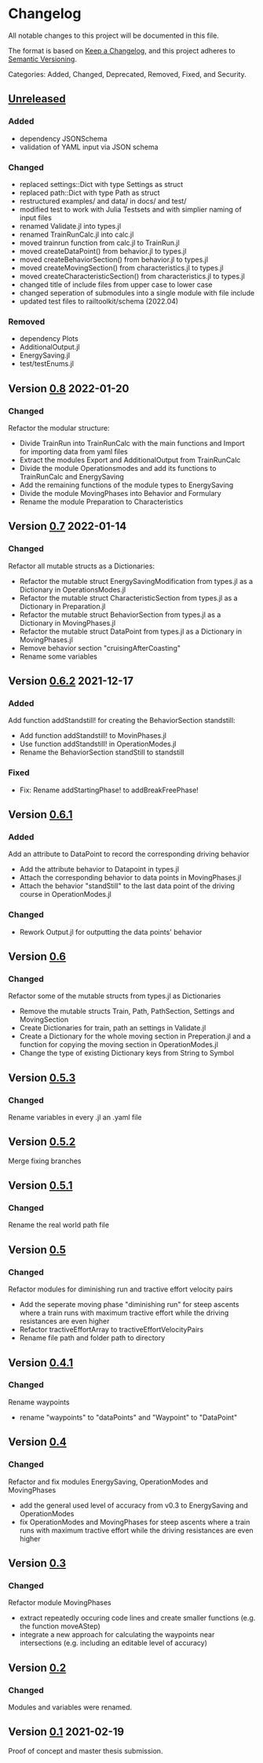 # Changelog

All notable changes to this project will be documented in this file.

The format is based on [Keep a Changelog](https://keepachangelog.com/en/1.0.0/),
and this project adheres to [Semantic Versioning](https://semver.org/spec/v2.0.0.html).

Categories: Added, Changed, Deprecated, Removed, Fixed, and Security.

## [Unreleased]

### Added
* dependency JSONSchema
* validation of YAML input via JSON schema

### Changed
* replaced settings::Dict with type Settings as struct
* replaced path::Dict with type Path as struct
* restructured examples/ and data/ in docs/ and test/
* modified test to work with Julia Testsets and with simplier naming of input files
* renamed Validate.jl into types.jl
* renamed TrainRunCalc.jl into calc.jl
* moved trainrun function from calc.jl to TrainRun.jl
* moved createDataPoint() from behavior.jl to types.jl
* moved createBehaviorSection() from behavior.jl to types.jl
* moved createMovingSection() from characteristics.jl to types.jl
* moved createCharacteristicSection() from characteristics.jl to types.jl
* changed title of include files from upper case to lower case
* changed seperation of submodules into a single module with file include
* updated test files to railtoolkit/schema (2022.04)

### Removed
* dependency Plots
* AdditionalOutput.jl
* EnergySaving.jl
* test/testEnums.jl

## Version [0.8] 2022-01-20

### Changed

Refactor the modular structure:
* Divide TrainRun into TrainRunCalc with the main functions and Import for importing data from yaml files
* Extract the modules Export and AdditionalOutput from TrainRunCalc
* Divide the module Operationsmodes and add its functions to TrainRunCalc and EnergySaving
* Add the remaining functions of the module types to EnergySaving
* Divide the module MovingPhases into Behavior and Formulary
* Rename the module Preparation to Characteristics


## Version [0.7] 2022-01-14

### Changed

Refactor all mutable structs as a Dictionaries:
* Refactor the mutable struct EnergySavingModification from types.jl as a Dictionary in OperationsModes.jl
* Refactor the mutable struct CharacteristicSection from types.jl as a Dictionary in Preparation.jl
* Refactor the mutable struct BehaviorSection from types.jl as a Dictionary in MovingPhases.jl
* Refactor the mutable struct DataPoint from types.jl as a Dictionary in MovingPhases.jl
* Remove behavior section "cruisingAfterCoasting"
* Rename some variables


## Version [0.6.2] 2021-12-17

### Added

Add function addStandstill! for creating the BehaviorSection standstill:
* Add function addStandstill! to MovinPhases.jl
* Use function addStandstill! in OperationModes.jl
* Rename the BehaviorSection standStill to standstill

### Fixed

* Fix: Rename addStartingPhase! to addBreakFreePhase!


## Version [0.6.1]

### Added

Add an attribute to DataPoint to record the corresponding driving behavior
* Add the attribute behavior to Datapoint in types.jl
* Attach the corresponding behavior to data points in MovingPhases.jl
* Attach the behavior "standStill" to the last data point of the driving course in OperationModes.jl

### Changed

* Rework Output.jl for outputting the data points' behavior


## Version [0.6]

### Changed

Refactor some of the mutable structs from types.jl as Dictionaries
* Remove the mutable structs Train, Path, PathSection, Settings and MovingSection
* Create Dictionaries for train, path an settings in Validate.jl
* Create a Dictionary for the whole moving section in Preperation.jl and a function for copying the moving section in OperationModes.jl
* Change the type of existing Dictionary keys from String to Symbol


## Version [0.5.3]

### Changed

Rename variables in every .jl an .yaml file


## Version [0.5.2]

Merge fixing branches


## Version [0.5.1]

### Changed

Rename the real world path file


## Version [0.5]

### Changed

Refactor modules for diminishing run and tractive effort velocity pairs
* Add the seperate moving phase "diminishing run" for steep ascents where a train runs with maximum tractive effort while the driving resistances are even higher
* Refactor tractiveEffortArray to tractiveEffortVelocityPairs
* Rename file path and folder path to directory


## Version [0.4.1]

### Changed

Rename waypoints
* rename "waypoints" to "dataPoints" and "Waypoint" to "DataPoint"


## Version [0.4]

### Changed

Refactor and fix modules EnergySaving, OperationModes and MovingPhases
* add the general used level of accuracy from v0.3 to EnergySaving and OperationModes
* fix OperationModes and MovingPhases for steep ascents where a train runs with maximum tractive effort while the driving resistances are even higher


## Version [0.3]

### Changed

Refactor module MovingPhases
* extract repeatedly occuring code lines and create smaller functions (e.g. the function moveAStep)
* integrate a new approach for calculating the waypoints near intersections (e.g. including an editable level of accuracy)


## Version [0.2]

### Changed

Modules and variables were renamed.


## Version [0.1] 2021-02-19

Proof of concept and master thesis submission.


[Unreleased]: https://github.com/railtoolkit/TrainRun.jl/compare/v0.8...master
[0.8]: https://github.com/railtoolkit/TrainRun.jl/compare/v0.7...v0.8
[0.7]: https://github.com/railtoolkit/TrainRun.jl/compare/v0.6.2...v0.7
[0.6.2]: https://github.com/railtoolkit/TrainRun.jl/compare/v0.6.1...v0.6.2
[0.6.1]: https://github.com/railtoolkit/TrainRun.jl/compare/v0.6...v0.6.1
[0.6]: https://github.com/railtoolkit/TrainRun.jl/compare/v0.5.3...v0.6
[0.5.3]: https://github.com/railtoolkit/TrainRun.jl/compare/v0.5.2...v0.5.3
[0.5.2]: https://github.com/railtoolkit/TrainRun.jl/compare/v0.5.1...v0.5.2
[0.5.1]: https://github.com/railtoolkit/TrainRun.jl/compare/v0.5...v0.5.1
[0.5]: https://github.com/railtoolkit/TrainRun.jl/compare/v0.4.1...v0.5
[0.4.1]: https://github.com/railtoolkit/TrainRun.jl/compare/v0.4...v0.4.1
[0.4]: https://github.com/railtoolkit/TrainRun.jl/compare/v0.3...v0.4
[0.3]: https://github.com/railtoolkit/TrainRun.jl/compare/v0.2...v0.3
[0.2]: https://github.com/railtoolkit/TrainRun.jl/compare/v0.1...v0.2
[0.1]: https://github.com/railtoolkit/TrainRun.jl/releases/tag/v0.1